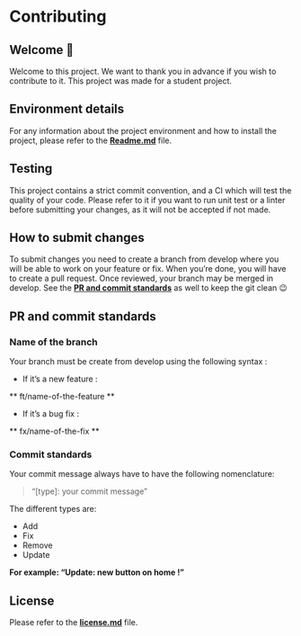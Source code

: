 # Contributing

## Welcome 🎉

Welcome to this project. We want to thank you in advance if you wish to contribute to it. This project was made for a student project. 

## Environment details

For any information about the project environment and how to install the project, please refer to the **[Readme.md](https://github.com/HETIC-MT-P2021/CQRSES_GROUP5_CONSUMER/blob/main/README.md)** file.

## Testing

This project contains a strict commit convention, and a CI which will test the quality of your code. Please refer to it if you want to run unit test or a linter before submitting your changes, as it will not be accepted if not made.

## How to submit changes 

To submit changes you need to create a branch from develop where you will be able to work on your feature or fix. When you’re done, you will have to create a pull request. Once reviewed, your branch may be merged in develop. See the **[PR and commit standards](#pr-and-commit-standards)** as well to keep the git clean 😉 


## PR and commit standards

### Name of the branch

Your branch must be create from develop using the following syntax :

* If it’s a new feature : 

** ft/name-of-the-feature **

* If it’s a bug fix :

** fx/name-of-the-fix **


### Commit standards

Your commit message always have to have the following nomenclature:

> “[type]: your commit message”

The different types are:

- Add
- Fix
- Remove
- Update

**For example: “Update: new button on home !”**

## License

Please refer to the **[license.md](https://github.com/HETIC-MT-P2021/CQRSES_GROUP5/blob/main/LICENSE.md)** file. 
